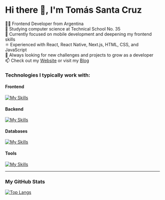 # Hi there 👋, I'm Tomás Santa Cruz

👨‍💻 Frontend Developer from Argentina  
🏫 Studying computer science at Technical School No. 35  
📱 Currently focused on mobile development and deepening my frontend skills  
⚛️ Experienced with React, React Native, Next.js, HTML, CSS, and JavaScript  
🚀 Always looking for new challenges and projects to grow as a developer  
📫 Check out my [Website](https://tomydev.vercel.app/) or visit my [Blog](https://tomydev-blog.vercel.app)

### Technologies I typically work with:

#### Frontend

[![My Skills](https://skillicons.dev/icons?i=html,css,tailwind,js,ts,astro,react,nextjs)](https://skillicons.dev)

#### Backend

[![My Skills](https://skillicons.dev/icons?i=nodejs,express,py,fastapi)](https://skillicons.dev)

#### Databases

[![My Skills](https://skillicons.dev/icons?i=mysql,postgres)](https://skillicons.dev)

#### Tools

[![My Skills](https://skillicons.dev/icons?i=git,github,vscode,figma)](https://skillicons.dev)

<hr />

### My GitHub Stats

[![Top Langs](https://github-readme-stats.vercel.app/api/top-langs/?username=tomy08&layout=compact&theme=dark)](https://github.com/tomy08/github-readme-stats)
